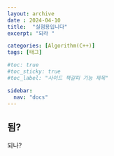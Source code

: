 ```yaml
---
layout: archive
date : 2024-04-10
title:  "실험용입니다"
excerpt: "되라 "

categories: [Algorithm(C++)]
tags: [태그]

#toc: true
#toc_sticky: true
#toc_label: "사이드 책갈피 기능 제목"

sidebar:
  nav: "docs"
---
```


## 됨?
되나?
